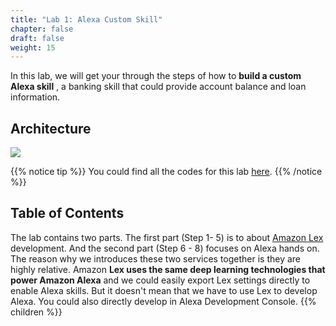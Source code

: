 ```yaml
---
title: "Lab 1: Alexa Custom Skill"
chapter: false
draft: false
weight: 15
---
```


In this lab, we will get your through the steps of how to **build a custom Alexa skill** , a banking skill that could provide account balance and loan information.

## Architecture

![](/images/ask/architecutre.png)

{{% notice tip %}}
You could find all the codes for this lab [here](https://github.com/lab798/aws-alexa-workshop-ask).
{{% /notice %}}

## Table of Contents

The lab contains two parts. The first part (Step 1- 5) is to about [Amazon Lex](https://aws.amazon.com/lex/) development. And the second part (Step 6 - 8) focuses on Alexa hands on. 
The reason why we introduces these two services together is they are highly relative. Amazon **Lex uses the same deep learning technologies that power Amazon Alexa** and we could easily export Lex settings directly to enable Alexa skills.
But it doesn't mean that we have to use Lex to develop Alexa. You could also directly develop in Alexa Development Console. 
{{% children %}}
